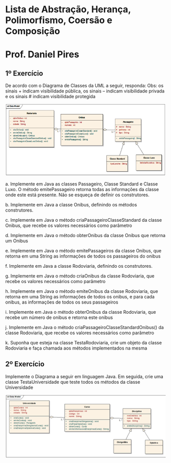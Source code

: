 # Lista de Abstração, Herança, Polimorfismo, Coersão e Composição
# Prof. Daniel Pires

## 1º Exercício

De acordo com o Diagrama de Classes da UML a seguir, responda:
Obs: os sinais + indicam visibilidade pública, os sinais – indicam visibilidade privada e os sinais # indicam visibilidade protegida

![Screenshot](img/fig-02.png)

a. Implemente em Java as classes Passageiro, Classe Standard e Classe Luxo. O método emitePassageiro retorna todas as informações da classe onde este está presente. Não se esqueça de definir os construtores.

b. Implemente em Java a classe Onibus, definindo os métodos construtores.

c. Implemente em Java o método criaPassageiroClasseStandard da classe Onibus, que recebe os valores necessários como parâmetro

d. Implemente em Java o método obterOnibus da classe Onibus que retorna um Onibus

e. Implemente em Java o método emitePassageiros da classe Onibus, que retorna em uma String as informações de todos os passageiros do onibus

f. Implemente em Java a classe Rodoviaria, definindo os construtores.

g. Implemente em Java o método criaOnibus da classe Rodoviaria, que recebe os valores necessários como parâmetro

h. Implemente em Java o método emiteOnibus da classe Rodoviaria, que retorna em uma String as informações de todos os onibus, e para cada onibus, as informações de todos os seus passageiros

i. Implemente em Java o método obterOnibus da classe Rodoviaria, que recebe um número de onibus e retorna este onibus

j. Implemente em Java o método criaPassageiroClasseStandardOnibus() da classe Rodoviaria, que recebe os valores necessários como parâmetro

k. Suponha que esteja na classe TestaRodoviaria, crie um objeto da classe Rodoviaria e faça chamada aos métodos implementados na mesma

## 2º Exercício

Implemente o Diagrama a seguir em linguagem Java. Em seguida, crie uma classe TestaUniversidade que teste todos os métodos da classe Universidade

![Screenshot](img/fig-03.png)


